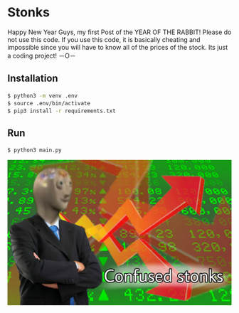 # Stonks

Happy New Year Guys, my first Post of the YEAR OF THE RABBIT! Please do not use this code. If you use this code, it is basically cheating and impossible since you will have to know all of the prices of the stock. Its just a coding project! －O－

## Installation

```bash
$ python3 -m venv .env
$ source .env/bin/activate
$ pip3 install -r requirements.txt 
```

## Run

```bash
$ python3 main.py
```

![](https://github.com/MichaelJackyson/stonks/blob/main/imgs/stonks.jpg?raw=true)
